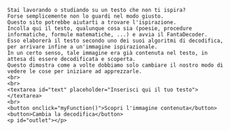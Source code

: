 <html>
  <body>

    Stai lavorando o studiando su un testo che non ti ispira? 
    Forse semplicemente non lo guardi nel modo giusto. 
    Questo sito potrebbe aiutarti a trovare l'ispirazione. 
    Incolla qui il testo, qualunque cosa sia (poesie, procedure informatiche, formule matematiche, ...) e avvia il FantaDecoder. 
    Esso elaborerà il testo secondo uno dei suoi algoritmi di decodifica, per arrivare infine a un'immagine ispirazionale. 
    In un certo senso, tale immagine era già contenuta nel testo, in attesa di essere decodificata e scoperta. 
    Questo dimostra come a volte dobbiamo solo cambiare il nostro modo di vedere le cose per iniziare ad apprezzarle.
    <br>
    <br>
    <textarea id="text" placeholder="Inserisci qui il tuo testo"></textarea>
    <br>
    <button onclick="myFunction()">Scopri l'immagine contenuta</button>
    <button>Cambia la decodifica</button>
    <p id="outlet"></p>

  <script>
    function myFunction() {
      var input = document.getElementById("text").value;
      if(input=="Farfalla"){
        document.getElementById("outlet").innerHTML = "<img src=\"butterfly-142506_1280.jpg\"> <br> <button>Mostra passaggi di decodifica</button>";
      }
    }
  </script>

  </body>
</html>
